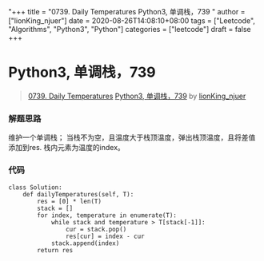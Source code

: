 "+++
title = "0739. Daily Temperatures Python3, 单调栈，739 "
author = ["lionKing_njuer"]
date = 2020-08-26T14:08:10+08:00
tags = ["Leetcode", "Algorithms", "Python3", "Python"]
categories = ["leetcode"]
draft = false
+++

# Python3, 单调栈，739

> [0739. Daily Temperatures](https://leetcode-cn.com/problems/daily-temperatures/)
> [Python3, 单调栈，739](https://leetcode-cn.com/problems/daily-temperatures/solution/python3-dan-diao-zhan-739-by-littlelion_njuer/) by [lionKing_njuer](https://leetcode-cn.com/u/lionking_njuer/)

### 解题思路
维护一个单调栈；
当栈不为空，且温度大于栈顶温度，弹出栈顶温度，且将差值添加到res.
栈内元素为温度的index。

### 代码

```python3
class Solution:
    def dailyTemperatures(self, T):
        res = [0] * len(T)
        stack = []
        for index, temperature in enumerate(T):
            while stack and temperature > T[stack[-1]]:
                cur = stack.pop()
                res[cur] = index - cur
            stack.append(index)
        return res

```